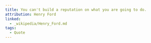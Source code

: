 ```yaml
---
title: You can't build a reputation on what you are going to do.
attribution: Henry Ford
linked:
  - _wikipedia/Henry_Ford.md
tags:
  - Quote
---
```

